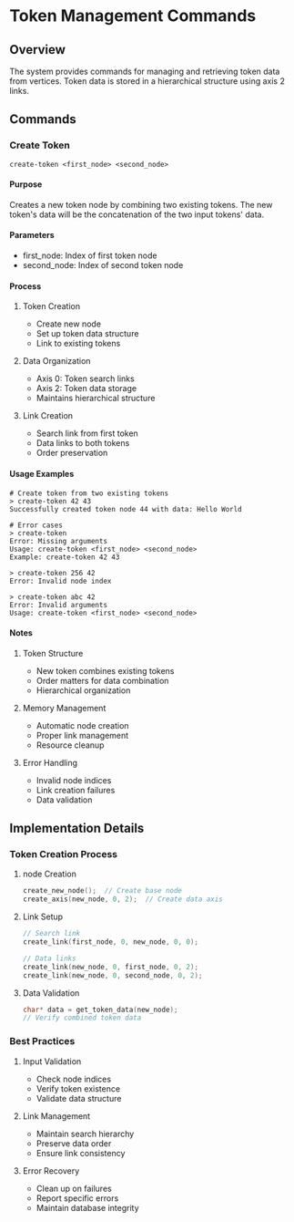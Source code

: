 # Token Management Commands

## Overview
The system provides commands for managing and retrieving token data from vertices. Token data is stored in a hierarchical structure using axis 2 links.

## Commands

### Create Token
```shell
create-token <first_node> <second_node>
```

#### Purpose
Creates a new token node by combining two existing tokens. The new token's data will be the concatenation of the two input tokens' data.

#### Parameters
- first_node: Index of first token node
- second_node: Index of second token node

#### Process
1. Token Creation
   - Create new node
   - Set up token data structure
   - Link to existing tokens

2. Data Organization
   - Axis 0: Token search links
   - Axis 2: Token data storage
   - Maintains hierarchical structure

3. Link Creation
   - Search link from first token
   - Data links to both tokens
   - Order preservation

#### Usage Examples
```shell
# Create token from two existing tokens
> create-token 42 43
Successfully created token node 44 with data: Hello World

# Error cases
> create-token
Error: Missing arguments
Usage: create-token <first_node> <second_node>
Example: create-token 42 43

> create-token 256 42
Error: Invalid node index

> create-token abc 42
Error: Invalid arguments
Usage: create-token <first_node> <second_node>
```

#### Notes
1. Token Structure
   - New token combines existing tokens
   - Order matters for data combination
   - Hierarchical organization

2. Memory Management
   - Automatic node creation
   - Proper link management
   - Resource cleanup

3. Error Handling
   - Invalid node indices
   - Link creation failures
   - Data validation

## Implementation Details

### Token Creation Process
1. node Creation
   ```c
   create_new_node();  // Create base node
   create_axis(new_node, 0, 2);  // Create data axis
   ```

2. Link Setup
   ```c
   // Search link
   create_link(first_node, 0, new_node, 0, 0);
   
   // Data links
   create_link(new_node, 0, first_node, 0, 2);
   create_link(new_node, 0, second_node, 0, 2);
   ```

3. Data Validation
   ```c
   char* data = get_token_data(new_node);
   // Verify combined token data
   ```

### Best Practices
1. Input Validation
   - Check node indices
   - Verify token existence
   - Validate data structure

2. Link Management
   - Maintain search hierarchy
   - Preserve data order
   - Ensure link consistency

3. Error Recovery
   - Clean up on failures
   - Report specific errors
   - Maintain database integrity 